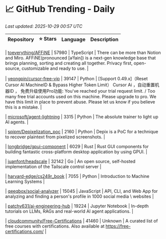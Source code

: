 # 📈 GitHub Trending - Daily

_Last updated: 2025-10-29 00:57 UTC_

| Repository | ⭐ Stars | Language | Description |
|------------|--------:|----------|-------------|

| [toeverything/AFFiNE](https://github.com/toeverything/AFFiNE) | 57980 | TypeScript | There can be more than Notion and Miro. AFFiNE(pronounced [ə‘fain]) is a next-gen knowledge base that brings planning, sorting and creating all together. Privacy first, open-source, customizable and ready to use. |

| [yeongpin/cursor-free-vip](https://github.com/yeongpin/cursor-free-vip) | 39147 | Python | [Support 0.49.x]（Reset Cursor AI MachineID & Bypass Higher Token Limit） Cursor Ai ，自动重置机器ID ， 免费升级使用Pro功能: You've reached your trial request limit. / Too many free trial accounts used on this machine. Please upgrade to pro. We have this limit in place to prevent abuse. Please let us know if you believe this is a mistake. |

| [microsoft/agent-lightning](https://github.com/microsoft/agent-lightning) | 3315 | Python | The absolute trainer to light up AI agents. |

| [spipm/Depixelization_poc](https://github.com/spipm/Depixelization_poc) | 2160 | Python | Depix is a PoC for a technique to recover plaintext from pixelized screenshots. |

| [longbridge/gpui-component](https://github.com/longbridge/gpui-component) | 6029 | Rust | Rust GUI components for building fantastic cross-platform desktop application by using GPUI. |

| [juanfont/headscale](https://github.com/juanfont/headscale) | 32142 | Go | An open source, self-hosted implementation of the Tailscale control server |

| [harvard-edge/cs249r_book](https://github.com/harvard-edge/cs249r_book) | 7055 | Python | Introduction to Machine Learning Systems |

| [qeeqbox/social-analyzer](https://github.com/qeeqbox/social-analyzer) | 15045 | JavaScript | API, CLI, and Web App for analyzing and finding a person's profile in 1000 social media \ websites |

| [patchy631/ai-engineering-hub](https://github.com/patchy631/ai-engineering-hub) | 19224 | Jupyter Notebook | In-depth tutorials on LLMs, RAGs and real-world AI agent applications. |

| [cloudcommunity/Free-Certifications](https://github.com/cloudcommunity/Free-Certifications) | 41460 | Unknown | A curated list of free courses with certifications. Also available at https://free-certifications.com/ |
